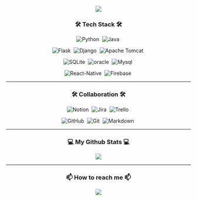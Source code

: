 <div align="center">
  <img src="https://capsule-render.vercel.app/api?type=waving&color=auto&height=300&section=header&text=Hello World!%20👋&fontSize=75&animation=fadeIn&fontAlignY=38&desc=%This%20is%20Walter's%20GitHub!&descAlignY=60&descAlign=62"/>
  <h3>🛠 Tech Stack 🛠</h3>
  <!-- https://simpleicons.org/ -->

  ![Python](https://img.shields.io/badge/Python-35709E?style=flat&logo=Python&logoColor=white)&nbsp;
  ![Java](https://img.shields.io/badge/Java-EE7D0A?style=flat&logo=Java&logoColor=white)&nbsp;

  ![Flask](https://img.shields.io/badge/Flask-010101?style=flat&logo=Flask&logoColor=white)&nbsp;
  ![Django](https://img.shields.io/badge/Django-01392A?style=flat&logo=Django&logoColor=white)&nbsp;
  ![Apache Tomcat](https://img.shields.io/badge/Apache_Tomcat-CBA01A?style=flat&logo=apachetomcat&logoColor=black)&nbsp;

  ![SQLite](https://img.shields.io/badge/SQLite-BDCCE2?style=flat&logo=Sqlite&logoColor=black)&nbsp;
  ![oracle](https://img.shields.io/badge/oracle-F80000?style=flat&logo=Oracle&logoColor=white)&nbsp;
  ![Mysql](https://img.shields.io/badge/Mysql-3766AB?style=flat&logo=Mysql&logoColor=white)&nbsp;

  ![React-Native](https://img.shields.io/badge/React_Native-67D6F4?style=flat&logo=React&logoColor=black)&nbsp;
  ![Firebase](https://img.shields.io/badge/Firebase-F7CD51?style=flat&logo=Firebase&logoColor=black)&nbsp;

<hr>

  <h3>🛠 Collaboration 🛠</h3>

  ![Notion](https://img.shields.io/badge/Notion-white?style=flat&logo=notion&logoColor=black)&nbsp;
  ![Jira](https://img.shields.io/badge/Jira-2681F8?style=flat&logo=jira&logoColor=white)&nbsp;
  ![Trello](https://img.shields.io/badge/trello-266F9A?style=flat&logo=trello&logoColor=white)&nbsp;  
  
  ![GitHub](https://img.shields.io/badge/GitHub-white?style=flat&logo=github&logoColor=black)&nbsp;
  ![Git](https://img.shields.io/badge/Git-E25A38?style=flat&logo=git&logoColor=white)&nbsp;
  ![Markdown](https://img.shields.io/badge/Markdown-white?style=flat&logo=markdown&logoColor=black)&nbsp;
<hr>

  <h3>💻 My Github Stats 💻</h3>
  <img src="https://github-readme-stats.vercel.app/api?username=Ropering&show_icons=true">
<hr>
  
  <h3>📫 How to reach me 📫</h3>
  <a href="mailto:bonoboss1028@gmail.com"><img src="https://img.shields.io/badge/Gmail-d14836?style=flat&logo=Gmail&logoColor=white&link=bonoboss1028@gmail.com"/></a><br>


</div>
